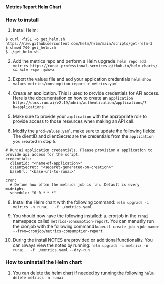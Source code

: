#### Metrics Report Helm Chart

### How to install

1. Install Helm:
```
$ curl -fsSL -o get_helm.sh https://raw.githubusercontent.com/helm/helm/main/scripts/get-helm-3
$ chmod 700 get_helm.sh
$ ./get_helm.sh
```

2. Add the metrics repo and perform a Helm upgrade.
`helm repo add metrics https://runai-professional-services.github.io/helm-charts/ && helm repo update`

3. Export the values file and add your application credentials
`helm show values metrics/consumption-report > metrics.yaml`

5. Create an application. This is used to provide credentials for API access. Here is the
documentation on how to create an `application`
`https://docs.run.ai/v2.19/admin/authentication/applications/?h=applications`

6. Make sure to provide your `application` with the appropriate role to provide access to
those resources when making an API call.

7. Modify the `prod-values.yaml`, make sure to update the following fields: The clientID and
clientSecret are the credentials from the `application` you created in step 5.
```
# Run:ai application credentials. Please provision a application to provide api access for the script.
credentials:
  clientId: "<name-of-application>"
  clientSecret: "<seceret-generated-on-creation>"
  baseUrl: "<base-url-to-runai>"

cron:
  # Define how often the metrics job is ran. Default is every midnight.
  schedule: "0 0 * * *"
```

8. Install the Helm chart with the following command:
`helm upgrade -i metrics -n runai . -f ./metrics.yaml`

9. You should now have the following installed:
    a. cronjob in the `runai` namespace called `metrics-consumption-report`. You can manually
    run the cronjob with the following command `kubectl create job <job-name> --from=cronjob/metrics-consumption-report`

10. During the install NOTES are provided on additional functionality. You can always view the
notes by running:
`helm upgrade -i metrics -n runai . -f ./metrics.yaml --dry-run`

### How to uninstall the Helm chart
1. You can delete the helm chart if needed by running the following
`helm delete metrics -n runai`

